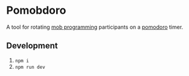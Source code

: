 # Pomobdoro

A tool for rotating [mob programming](https://en.wikipedia.org/wiki/Mob_programming) participants on a [pomodoro](https://en.wikipedia.org/wiki/Pomodoro_Technique) timer.

## Development

1. `npm i`
2. `npm run dev`
